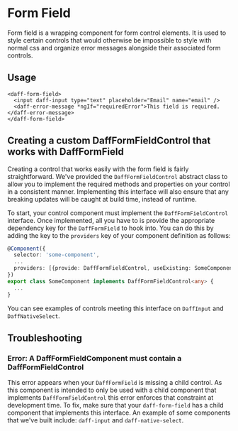 # Form Field
Form field is a wrapping component for form control elements. It is used to style certain controls that would otherwise be impossible to style with normal css and organize error messages alongside their associated form controls.

## Usage

```
<daff-form-field>
  <input daff-input type="text" placeholder="Email" name="email" />
  <daff-error-message *ngIf="requiredError">This field is required.</daff-error-message>
</daff-form-field>
```

## Creating a custom DaffFormFieldControl that works with DaffFormField

Creating a control that works easily with the form field is fairly straightforward. We've provided the `DaffFormFieldControl` abstract class to allow you to implement the required methods and properties on your control in a consistent manner. Implementing this interface will also ensure that any breaking updates will be caught at build time, instead of runtime.

To start, your control component must implement the `DaffFormFieldControl` interface. Once implemented, all you have to is provide the appropriate dependency key for the `DaffFormField` to hook into. You can do this by adding the key to the `providers` key of your component definition as follows:

```ts
@Component({
  selector: 'some-component',
  ...
  providers: [{provide: DaffFormFieldControl, useExisting: SomeComponent}],
})
export class SomeComponent implements DaffFormFieldControl<any> {
  ...
}
```

You can see examples of controls meeting this interface on `DaffInput` and `DaffNativeSelect`. 

## Troubleshooting

### Error: A DaffFormFieldComponent must contain a DaffFormFieldControl
This error appears when your `DaffFormField` is missing a child control. As this component is intended to only be used with a child component that implements `DaffFormFieldControl` this error enforces that constraint at development time. To fix, make sure that your `daff-form-field` has a child component that implements this interface. An example of some components that we've built include: `daff-input` and `daff-native-select`.
